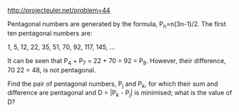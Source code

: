 http://projecteuler.net/problem=44

Pentagonal numbers are generated by the formula, P<sub>n</sub>=n(3n-1)/2.
The first ten pentagonal numbers are:

1, 5, 12, 22, 35, 51, 70, 92, 117, 145, ...

It can be seen that P<sub>4</sub> + P<sub>7</sub> = 22 + 70 = 92 = P<sub>8</sub>.
However, their difference, 70  22 = 48, is not pentagonal.

Find the pair of pentagonal numbers, P<sub>j</sub> and P<sub>k</sub>,
for which their sum and difference are pentagonal and
D = |P<sub>k</sub> - P<sub>j</sub>| is minimised;
what is the value of D?
